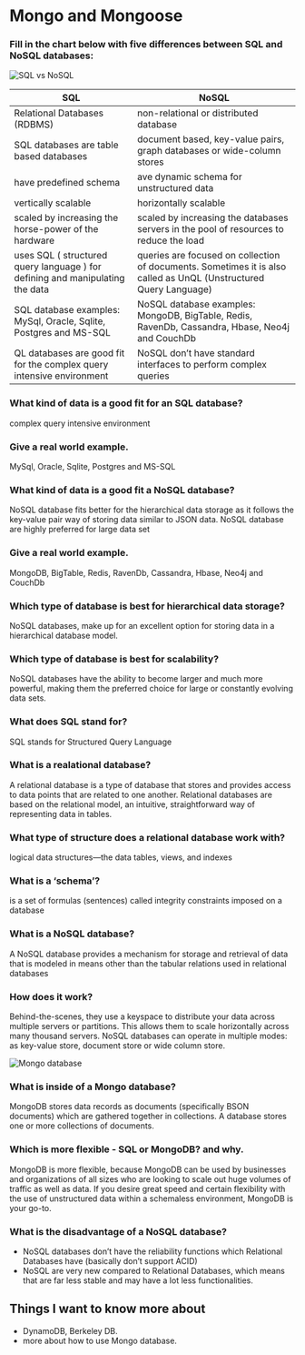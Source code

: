 # Mongo and Mongoose

### Fill in the chart below with five differences between SQL and NoSQL databases:
![SQL vs NoSQL](https://codersera.com/blog/wp-content/uploads/2019/12/SQL-VS-NoSQL-1.jpg)

SQL        |  NoSQL
-----------|---------------
Relational Databases (RDBMS) | non-relational or distributed database
SQL databases are table based databases|document based, key-value pairs, graph databases or wide-column stores
have predefined schema| ave dynamic schema for unstructured data
vertically scalable| horizontally scalable
scaled by increasing the horse-power of the hardware | scaled by increasing the databases servers in the pool of resources to reduce the load
uses SQL ( structured query language ) for defining and manipulating the data | queries are focused on collection of documents. Sometimes it is also called as UnQL (Unstructured Query Language)
SQL database examples: MySql, Oracle, Sqlite, Postgres and MS-SQL | NoSQL database examples: MongoDB, BigTable, Redis, RavenDb, Cassandra, Hbase, Neo4j and CouchDb
QL databases are good fit for the complex query intensive environment | NoSQL don’t have standard interfaces to perform complex queries


### What kind of data is a good fit for an SQL database?
complex query intensive environment
### Give a real world example.
MySql, Oracle, Sqlite, Postgres and MS-SQL
### What kind of data is a good fit a NoSQL database?
NoSQL database fits better for the hierarchical data storage as it follows the key-value pair way of storing data similar to JSON data. NoSQL database are highly preferred for large data set 
### Give a real world example.
MongoDB, BigTable, Redis, RavenDb, Cassandra, Hbase, Neo4j and CouchDb
### Which type of database is best for hierarchical data storage?
NoSQL databases, make up for an excellent option for storing data in a hierarchical database model.

### Which type of database is best for scalability? 
NoSQL databases have the ability to become larger and much more powerful, making them the preferred choice for large or constantly evolving data sets.

### What does SQL stand for?
SQL stands for Structured Query Language
### What is a realational database?
A relational database is a type of database that stores and provides access to data points that are related to one another. Relational databases are based on the relational model, an intuitive, straightforward way of representing data in tables.

### What type of structure does a relational database work with?
logical data structures—the data tables, views, and indexes
### What is a ‘schema’?
is a set of formulas (sentences) called integrity constraints imposed on a database
### What is a NoSQL database?
A NoSQL database provides a mechanism for storage and retrieval of data that is modeled in means other than the tabular relations used in relational databases
### How does it work?
Behind-the-scenes, they use a keyspace to distribute your data across multiple servers or partitions. This allows them to scale horizontally across many thousand servers.
NoSQL databases can operate in multiple modes: as key-value store, document store or wide column store.

![Mongo database](https://marvel-b1-cdn.bc0a.com/f00000000173332/www.openlogic.com/sites/openlogic/files/image/2021-06/image-blog-openlogic-what-is-mongodb.png)
### What is inside of a Mongo database?
MongoDB stores data records as documents (specifically BSON documents) which are gathered together in collections. A database stores one or more collections of documents.

### Which is more flexible - SQL or MongoDB? and why.
MongoDB is more flexible, because MongoDB can be used by businesses and organizations of all sizes who are looking to scale out huge volumes of traffic as well as data. If you desire great speed and certain flexibility with the use of unstructured data within a schemaless environment, MongoDB is your go-to.  

### What is the disadvantage of a NoSQL database?
* NoSQL databases don’t have the reliability functions which Relational Databases have (basically don’t support ACID)
* NoSQL are very new compared to Relational Databases, which means that are far less stable and may have a lot less functionalities.

## Things I want to know more about
* DynamoDB, Berkeley DB.
* more about how to use Mongo database.

